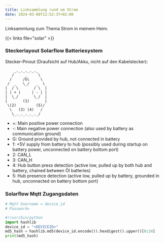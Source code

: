 ```yaml
---
title: Linksammlung rund um Strom
date: 2024-03-08T12:52:37+02:00
---
```


Linksammlung zum Thema Strom in meinem Heim.

<!--more-->

{{< links file="solar" >}}

### Steckerlayout Solarflow Batteriesystem

Stecker-Pinout (Draufsicht auf Hub/Akku, nicht auf den  Kabelstecker):

<!--- editorconfig-checker-disable --->
```text
    _._._._._._
   /     _     \
  /     /G\     \
 /  _   \_/   _  \
|  / \       / \  |
| | + |     | - | |
|  \_/       \_/  |
|       (1)       |
 \(2)         (5)/
  \   (3) (4)   /
   \_._._._._._/

```
<!--- editorconfig-checker-enable --->

- +: Main positive power connection
- -: Main negative power connection (also used by battery as communication ground)
- G: Ground provided by hub, not connected in battery
- 1: +5V supply from battery to hub (possibly used during startup on battery power, unconnected on battery bottom port)
- 2: CAN_L
- 3: CAN_H
- 4: Hub button press detection (active low, pulled up by both hub and battery, chained between Öl batteries)
- 5: Hub presence detection (active low, pulled up by battery, grounded in hub, unconnected on battery bottom port)

### Solarflow Mqtt Zugangsdaten

```python
# Mqtt Username = device_id
# Password=

#!/usr/bin/python
import hashlib
device_id = "<DEVICEID>"
md5_hash = hashlib.md5(device_id.encode()).hexdigest().upper()[8:24]
print(md5_hash)

```
